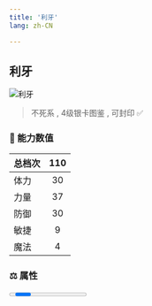 ```yaml
---
title: '利牙'
lang: zh-CN

---
```



## 利牙

![利牙](https://user-images.githubusercontent.com/78347270/115939461-18734c80-a4d9-11eb-82d7-6e3958507098.gif) 

> 不死系 , 4级银卡图鉴<Card :type="1" /> , 可封印 ✅ 


### 💪 能力数值

| 总档次       | 110           |
| :----------- |:-------------:|
| 体力      | 30   <Stars :number="2.5" />  |
| 力量      | 37   <Stars :number="3" />  |
| 防御      | 30  <Stars :number="2.5" />  | 
| 敏捷      | 9  <Stars :number="1.5" />  | 
| 魔法      | 4   <Stars :number="1" />   | 


### ⚖️ 属性


<Progress earth :number="0" />

<Progress water :number="0" />

<Progress fire :number="1" />

<Progress wind :number="9" />

### ✨ 技能栏 <Strong>8个</Strong>

- 攻击
- 防御

### 👶 1级出现点

- 无



